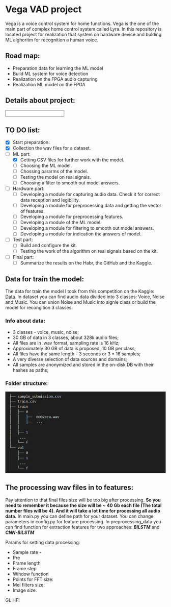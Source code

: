 # Vega VAD project
Vega is a voice control system for home functions. Vega is the one of the main part of complex home control system called Lyra. In this repository is located project for realization that system on hardware device and bulding ML alghoritm for recognition a human voice.

## Road map:
- Preparation data for learning the ML model
- Build ML system for voice detection
- Realization on the FPGA audio capturing
- Realization ML model on the FPGA

## Details about project:
<input here details>

## TO DO list:
- [x]  Start preparation:
  - [x] Collection the wav files for a dataset.
- [ ] ML part:
  - [x] Getting CSV files for further work with the model.
  - [ ] Choosing the ML model.
  - [ ] Chossing pararms of the model.
  - [ ] Testing the model on real signals.
  - [ ] Choosing a filter to smooth out model answers.
- [ ] Hardware part:
  - [ ] Developing a module for capturing audio data. Check it for correct data reception and legibility.
  - [ ] Developing a module for preprocessing data and getting the vector of features.
  - [ ] Developing a module for preprocessing features.
  - [ ] Developing a module of the ML model.
  - [ ] Developing a module for filtering to smooth out model answers.
  - [ ] Developing a module for indication the answers of model.
- [ ] Test part:
  - [ ] Build and configure the kit.
  - [ ] Testing the work of the algorithm on real signals based on the kit.
- [ ] Final part:
  - [ ] Summarize the results on the Habr, the GitHub and the Kaggle.

## Data for train the model:
The data for train the model I took from this competition on the Kaggle: [Data](https://www.kaggle.com/c/silero-audio-classifier/overview "Kaggle competition").
In dataset you can find audio data divided into 3 classes: Voice, Noise and Music. You can union Noise and Music into signle class or build the model for recongition 3 classes.
### Info about data:
* 3 classes - voice, music, noise;
* 30 GB of data in 3 classes, about 328k audio files;
* All files are in .wav format, sampling rate is 16 kHz;
* Approximately 30 GB of data is proposed, 10 GB per class;
* All files have the same length - 3 seconds or 3 * 16 samples;
* A very diverse selection of data sources and domains;
* All samples are anonymized and stored in the on-disk DB with their hashes as paths;

### Folder structure:
![dataset struct](https://github.com/AlexKly/VegaVAD/blob/master/Docs/Dataset_folder_structure.jpg)

## The processing wav files in to features:
Pay attention to that final files size will be too big after processing. **So you need to remember it because the size will be ~ 40 Gb each file (The total number files will be 4). And it will take a lot time for processing all audio data.**
In main.py you can define path for your dataset.
You can change parameters in config.py for feature processing.
In preprocessing_data you can find function for extraction features for two approaches: ***BiLSTM*** and ***CNN-BiLSTM***

Params for setting data processing:
- Sample rate - 
- Pre
- Frame length
- Frame step
- Window function
- Points for FFT size:
- Mel filters size:
- Image size:


GL HF!
